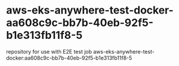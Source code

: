 # aws-eks-anywhere-test-docker-aa608c9c-bb7b-40eb-92f5-b1e313fb11f8-5
repository for use with E2E test job aws-eks-anywhere-test-docker:aa608c9c-bb7b-40eb-92f5-b1e313fb11f8-5
